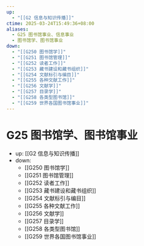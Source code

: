 ```yaml
---
up:
  - "[[G2 信息与知识传播]]"
ctime: 2025-03-24T15:49:36+08:00
aliases:
  - G25 图书馆事业、信息事业
  - 图书馆学、图书馆事业
down:
  - "[[G250 图书馆学]]"
  - "[[G251 图书馆管理]]"
  - "[[G252 读者工作]]"
  - "[[G253 藏书建设和藏书组织]]"
  - "[[G254 文献标引与编目]]"
  - "[[G255 各种文献工作]]"
  - "[[G256 文献学]]"
  - "[[G257 目录学]]"
  - "[[G258 各类型图书馆]]"
  - "[[G259 世界各国图书馆事业]]"
---
```


# G25 图书馆学、图书馆事业

- up: [[G2 信息与知识传播]]
- down:	
	- [[G250 图书馆学]]
	- [[G251 图书馆管理]]
	- [[G252 读者工作]]
	- [[G253 藏书建设和藏书组织]]
	- [[G254 文献标引与编目]]
	- [[G255 各种文献工作]]
	- [[G256 文献学]]
	- [[G257 目录学]]
	- [[G258 各类型图书馆]]
	- [[G259 世界各国图书馆事业]]
	
